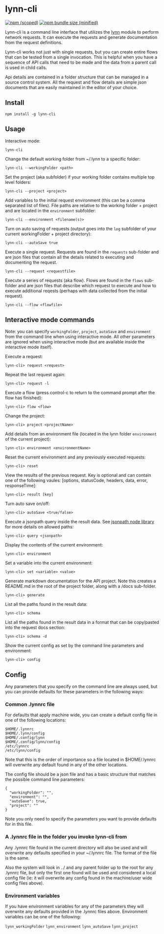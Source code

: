 # lynn-cli

[![npm (scoped)](https://img.shields.io/npm/v/lynn-cli.svg)](https://www.npmjs.com/package/lynn-cli)
[![npm bundle size (minified)](https://img.shields.io/bundlephobia/min/lynn-cli.svg)](https://www.npmjs.com/package/lynn-cli)

Lynn-cli is a command line interface that utilizes the [lynn](https://github.com/davidahouse/lynn) module to perform network requests. It can execute the requests and generate documentation from the request definitions.

Lynn-cli works not just with single requests, but you can create entire flows that can be tested from a single invocation. This is helpful when you have a sequence of API calls that need to be made and the data from a parent call is used in child calls.

Api details are contained in a folder structure that can be managed in a source control system. All the request and flow details are simple json documents that are easily maintained in the editor of your choice.

## Install

```
npm install -g lynn-cli
```

## Usage

Interactive mode:

```
lynn-cli
```

Change the default working folder from ~/.lynn to a specific folder:

```
lynn-cli --workingFolder <path>
```

Set the project (aka subfolder) if your working folder contains multiple top level folders:

```
lynn-cli --project <project>
```

Add variables to the initial request environment (this can be a comma separated list of files). File paths are relative to the working folder + project and are located in the `environment` subfolder:

```
lynn-cli --environment <filename(s)>
```

Turn on auto saving of requests (output goes into the `log` subfolder of your current workingFolder + project directory):

```
lynn-cli --autoSave true
```

Execute a single request. Requests are found in the `requests` sub-folder and are json files that contain all the details related to executing and documenting the request.

```
lynn-cli --request <requestfile>
```

Execute a series of requests (aka flow). Flows are found in the `flows` sub-folder and are json files that describe which request to execute and how to execute additional reqests (perhaps with data collected from the initial request).

```
lynn-cli --flow <flowfile>
```

## Interactive mode commands

Note: you can specify `workingFolder`, `project`, `autoSave` and `environment` from the command line when using interactive mode. All other parameters are ignored when using interactive mode (but are available inside the interactive mode itself).

Execute a request:

```
lynn-cli> request <request>
```

Repeat the last request again:

```
lynn-cli> request -l
```

Execute a flow (press control-c to return to the command prompt after the flow has finished):

```
lynn-cli> flow <flow>
```

Change the project:

```
lynn-cli> project <projectName>
```

Add details from an environment file (located in the lynn folder `environment` of the current project):

```
lynn-cli> environment <environmentName>
```

Reset the current environment and any previously executed requests:

```
lynn-cli> reset
```

View the results of the previous request. Key is optional and can contain one of the following vaules: [options, statusCode, headers, data, error, responseTime]:

```
lynn-cli> result [key]
```

Turn auto save on/off:

```
lynn-cli> autoSave <true/false>
```

Execute a jsonpath query inside the result data. See [jsonpath node library](https://github.com/dchester/jsonpath) for more details on allowed paths:

```
lynn-cli> query <jsonpath>
```

Display the contents of the current environment:

```
lynn-cli> environment
```

Set a variable into the current environment:

```
lynn-cli> set <variable> <value>
```

Generate markdown documentation for the API project. Note this creates a README.md in the root of the project folder, along with a /docs sub-folder.

```
lynn-cli> generate
```

List all the paths found in the result data:

```
lynn-cli> schema
```

List all the paths found in the result data in a format that can be copy/pasted into the request docs section:

```
lynn-cli> schema -d
```

Show the current config as set by the command line parameters and environment:

```
lynn-cli> config
```

## Config

Any parameters that you specify on the command line are always used, but you can provide defaults for these parameters in the following ways:

### Common .lynnrc file 

For defaults that apply machine wide, you can create a default config file in one of the following locations:

```
$HOME/.lynnrc
$HOME/.lynn/config
$HOME/.config/lynn
$HOME/.config/lynn/config
/etc/lynnrc
/etc/lynn/config
```

Note that this is the order of importance so a file located in $HOME/.lynnrc will overwrite any default found in any of the other locations.

The config file should be a json file and has a basic structure that matches the possible command line parameters:

```
{
  "workingFolder": "",
  "environment": "",
  "autoSave": true,
  "project": ""
}
```

Note you only need to specify the parameters you want to provide defaults for in this file.

### A .lynnrc file in the folder you invoke lynn-cli from

Any .lynnrc file found in the current directory will also be used and will overwrite any defaults specified in your ~/.lynnrc file. The format of the file is the same.

Also the system will look in ../ and any parent folder up to the root for any .lynnrc file, but only the first one found will be used and considered a local config file (ie: it will overwrite any config found in the machine/user wide config files above).

### Environment variables

If you have environment variables for any of the parameters they will overwrite any defaults provided in the .lynnrc files above. Environment variables can be one of the following:

`lynn_workingFolder`
`lynn_environment`
`lynn_autoSave`
`lynn_project`


